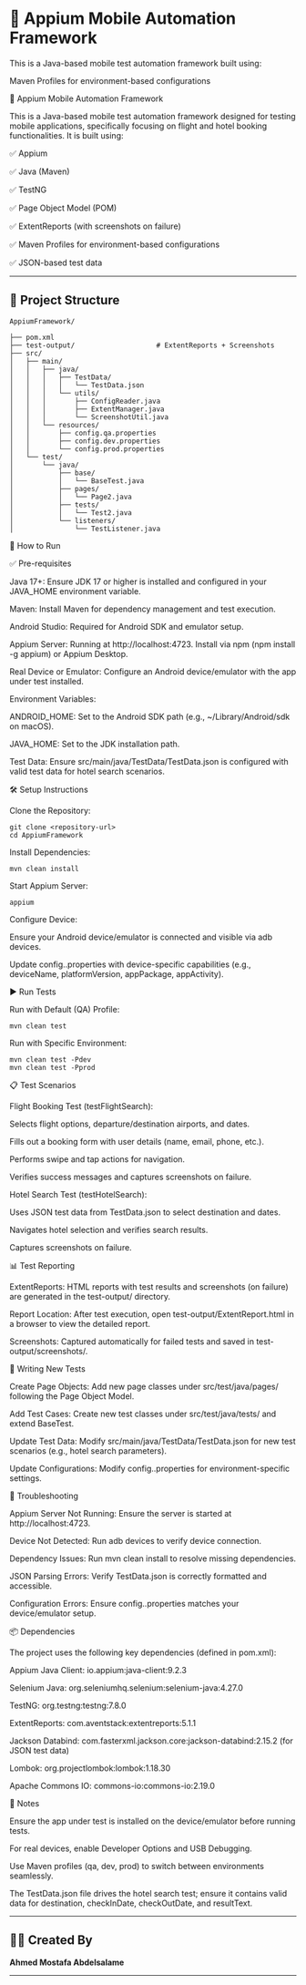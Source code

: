# 📱 Appium Mobile Automation Framework

This is a Java-based mobile test automation framework built using:

 Maven Profiles for environment-based configurations


📱 Appium Mobile Automation Framework

This is a Java-based mobile test automation framework designed for testing mobile applications, specifically focusing on flight and hotel booking functionalities. It is built using:





✅ Appium



✅ Java (Maven)



✅ TestNG



✅ Page Object Model (POM)



✅ ExtentReports (with screenshots on failure)



✅ Maven Profiles for environment-based configurations



✅ JSON-based test data

---

## 📁 Project Structure
`````
AppiumFramework/

├── pom.xml
├── test-output/                    # ExtentReports + Screenshots
├── src/
│   ├── main/
│   │   ├── java/
│   │   │   ├── TestData/
│   │   │   │   └── TestData.json
│   │   │   └── utils/
│   │   │       ├── ConfigReader.java
│   │   │       ├── ExtentManager.java
│   │   │       └── ScreenshotUtil.java
│   │   └── resources/
│   │       ├── config.qa.properties
│   │       ├── config.dev.properties
│   │       └── config.prod.properties
│   └── test/
│       └── java/
│           ├── base/
│           │   └── BaseTest.java
│           ├── pages/
│           │   └── Page2.java
│           ├── tests/
│           │   └── Test2.java
│           └── listeners/
│               └── TestListener.java
`````

🚀 How to Run

✅ Pre-requisites





Java 17+: Ensure JDK 17 or higher is installed and configured in your JAVA_HOME environment variable.



Maven: Install Maven for dependency management and test execution.



Android Studio: Required for Android SDK and emulator setup.



Appium Server: Running at http://localhost:4723. Install via npm (npm install -g appium) or Appium Desktop.



Real Device or Emulator: Configure an Android device/emulator with the app under test installed.



Environment Variables:





ANDROID_HOME: Set to the Android SDK path (e.g., ~/Library/Android/sdk on macOS).



JAVA_HOME: Set to the JDK installation path.



Test Data: Ensure src/main/java/TestData/TestData.json is configured with valid test data for hotel search scenarios.

🛠️ Setup Instructions


Clone the Repository:
```
git clone <repository-url>
cd AppiumFramework
```
Install Dependencies:
```
mvn clean install
```

Start Appium Server:
```
appium
```
Configure Device:

Ensure your Android device/emulator is connected and visible via adb devices.



Update config.<env>.properties with device-specific capabilities (e.g., deviceName, platformVersion, appPackage, appActivity).

▶️ Run Tests

Run with Default (QA) Profile:
```
mvn clean test
```
Run with Specific Environment:
```
mvn clean test -Pdev
mvn clean test -Pprod
```
📋 Test Scenarios





Flight Booking Test (testFlightSearch):





Selects flight options, departure/destination airports, and dates.



Fills out a booking form with user details (name, email, phone, etc.).



Performs swipe and tap actions for navigation.



Verifies success messages and captures screenshots on failure.



Hotel Search Test (testHotelSearch):





Uses JSON test data from TestData.json to select destination and dates.



Navigates hotel selection and verifies search results.



Captures screenshots on failure.

📊 Test Reporting





ExtentReports: HTML reports with test results and screenshots (on failure) are generated in the test-output/ directory.



Report Location: After test execution, open test-output/ExtentReport.html in a browser to view the detailed report.



Screenshots: Captured automatically for failed tests and saved in test-output/screenshots/.



🧪 Writing New Tests





Create Page Objects: Add new page classes under src/test/java/pages/ following the Page Object Model.



Add Test Cases: Create new test classes under src/test/java/tests/ and extend BaseTest.



Update Test Data: Modify src/main/java/TestData/TestData.json for new test scenarios (e.g., hotel search parameters).



Update Configurations: Modify config.<env>.properties for environment-specific settings.



🔧 Troubleshooting





Appium Server Not Running: Ensure the server is started at http://localhost:4723.



Device Not Detected: Run adb devices to verify device connection.



Dependency Issues: Run mvn clean install to resolve missing dependencies.



JSON Parsing Errors: Verify TestData.json is correctly formatted and accessible.



Configuration Errors: Ensure config.<env>.properties matches your device/emulator setup.



📦 Dependencies

The project uses the following key dependencies (defined in pom.xml):





Appium Java Client: io.appium:java-client:9.2.3



Selenium Java: org.seleniumhq.selenium:selenium-java:4.27.0



TestNG: org.testng:testng:7.8.0



ExtentReports: com.aventstack:extentreports:5.1.1



Jackson Databind: com.fasterxml.jackson.core:jackson-databind:2.15.2 (for JSON test data)



Lombok: org.projectlombok:lombok:1.18.30



Apache Commons IO: commons-io:commons-io:2.19.0



📝 Notes



Ensure the app under test is installed on the device/emulator before running tests.



For real devices, enable Developer Options and USB Debugging.



Use Maven profiles (qa, dev, prod) to switch between environments seamlessly.



The TestData.json file drives the hotel search test; ensure it contains valid data for destination, checkInDate, checkOutDate, and resultText.


---

## 👨‍💻 Created By

**Ahmed Mostafa Abdelsalame**

---
